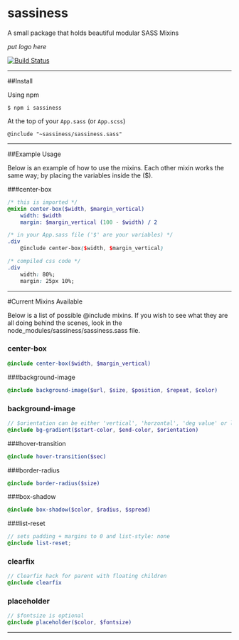 # sassiness

A small package that holds beautiful modular SASS Mixins

*put logo here*

[![Build Status](https://travis-ci.org/lukethacoder/sassiness.svg?branch=master)](https://travis-ci.org/lukethacoder/sassiness)

***

##Install

Using npm 

```
$ npm i sassiness
```


At the top of your `App.sass` (or `App.scss`)

```
@include "~sassiness/sassiness.sass"
```

***

##Example Usage 

Below is an example of how to use the mixins. Each other mixin works the same way; by placing the variables inside the ($).

###center-box

```scss
/* this is imported */
@mixin center-box($width, $margin_vertical)
    width: $width
    margin: $margin_vertical (100 - $width) / 2
```

```scss
/* in your App.sass file ('$' are your variables) */
.div 
    @include center-box($width, $margin_vertical)
```

```css
/* compiled css code */
.div 
	width: 80%;
	margin: 25px 10%;
```

***

#Current Mixins Available

Below is a list of possible @include mixins. If you wish to see what they are all doing behind the scenes, look in the node_modules/sassiness/sassiness.sass file.

### center-box

```scss
@include center-box($width, $margin_vertical)
```

###background-image

```scss
@include background-image($url, $size, $position, $repeat, $color) 
```

### background-image

```scss
// $orientation can be either 'vertical', 'horzontal', 'deg value' or left blank for radial
@include bg-gradient($start-color, $end-color, $orientation)
```

###hover-transition

```scss
@include hover-transition($sec) 
```

###border-radius
```scss
@include border-radius($size) 
```

###box-shadow
```scss
@include box-shadow($color, $radius, $spread)  
```

###list-reset
```scss
// sets padding + margins to 0 and list-style: none
@include list-reset;  
```

### clearfix
```scss
// Clearfix hack for parent with floating children
@include clearfix
```

### placeholder
```scss
// $fontsize is optional
@include placeholder($color, $fontsize)
```

***
